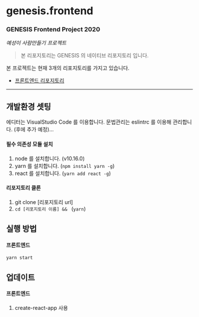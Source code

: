# genesis.frontend

### GENESIS Frontend Project 2020
_예성이 사람만들기 프로젝트_

> 본 리포지토리는 GENESIS 의 네이티브 리포지토리 입니다.

본 프로젝트는 현재 3개의 리포지토리를 가지고 있습니다.
* [프론트엔드 리포지토리](https://github.com/luke2327/genesis.frontend)

- - -

## 개발환경 셋팅
에디터는 VisualStudio Code 를 이용합니다.
문법관리는 eslintrc 를 이용해 관리합니다. (후에 추가 예정)...

#### 필수 의존성 모듈 설치
1. node 를 설치합니다. (v10.16.0)
2. yarn 를 설치합니다. (`npm install yarn -g`)
3. react 를 설치합니다. (`yarn add react -g`)

#### 리포지토리 클론
1. git clone [리포지토리 url]
2. `cd [리포지토리 이름] && ` (`yarn`)

## 실행 방법
#### 프론트엔드
`yarn start`

## 업데이트
#### 프론트엔드
1. create-react-app 사용